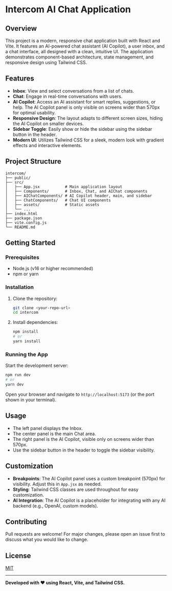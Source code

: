 # Intercom AI Chat Application

## Overview

This project is a modern, responsive chat application built with React and Vite. It features an AI-powered chat assistant (AI Copilot), a user inbox, and a chat interface, all designed with a clean, intuitive UI. The application demonstrates component-based architecture, state management, and responsive design using Tailwind CSS.

## Features

- **Inbox**: View and select conversations from a list of chats.
- **Chat**: Engage in real-time conversations with users.
- **AI Copilot**: Access an AI assistant for smart replies, suggestions, or help. The AI Copilot panel is only visible on screens wider than 570px for optimal usability.
- **Responsive Design**: The layout adapts to different screen sizes, hiding the AI Copilot on smaller devices.
- **Sidebar Toggle**: Easily show or hide the sidebar using the sidebar button in the header.
- **Modern UI**: Utilizes Tailwind CSS for a sleek, modern look with gradient effects and interactive elements.

## Project Structure

```
intercom/
├── public/
├── src/
│   ├── App.jsx           # Main application layout
│   ├── Components/       # Inbox, Chat, and AIChat components
│   ├── AIChatComponents/ # AI Copilot header, main, and sidebar
│   ├── ChatComponents/   # Chat UI components
│   ├── assets/           # Static assets
│   └── ...
├── index.html
├── package.json
├── vite.config.js
└── README.md
```

## Getting Started

### Prerequisites
- Node.js (v16 or higher recommended)
- npm or yarn

### Installation
1. Clone the repository:
   ```sh
   git clone <your-repo-url>
   cd intercom
   ```
2. Install dependencies:
   ```sh
   npm install
   # or
   yarn install
   ```

### Running the App
Start the development server:
```sh
npm run dev
# or
yarn dev
```
Open your browser and navigate to `http://localhost:5173` (or the port shown in your terminal).

## Usage
- The left panel displays the Inbox.
- The center panel is the main Chat area.
- The right panel is the AI Copilot, visible only on screens wider than 570px.
- Use the sidebar button in the header to toggle the sidebar visibility.

## Customization
- **Breakpoints**: The AI Copilot panel uses a custom breakpoint (570px) for visibility. Adjust this in `App.jsx` as needed.
- **Styling**: Tailwind CSS classes are used throughout for easy customization.
- **AI Integration**: The AI Copilot is a placeholder for integrating with any AI backend (e.g., OpenAI, custom models).

## Contributing
Pull requests are welcome! For major changes, please open an issue first to discuss what you would like to change.

## License
[MIT](LICENSE)

---

**Developed with ❤️ using React, Vite, and Tailwind CSS.**
